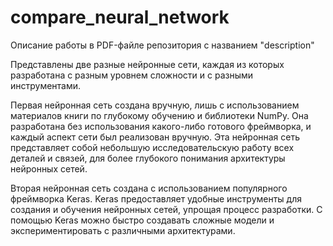 # compare_neural_network

Описание работы в PDF-файле репозитория с названием "description"

Представлены две разные нейронные сети, каждая из которых разработана с разным уровнем сложности и с разными инструментами.

Первая нейронная сеть создана вручную, лишь с использованием материалов книги по глубокому обучению и библиотеки NumPy. Она разработана без использования какого-либо готового фреймворка, и каждый аспект сети был реализован вручную. Эта нейронная сеть представляет собой небольшую исследовательскую работу всех деталей и связей, для более глубокого понимания архитектуры нейронных сетей.

Вторая нейронная сеть создана с использованием популярного фреймворка Keras. Keras предоставляет удобные инструменты для создания и обучения нейронных сетей, упрощая процесс разработки. С помощью Keras можно быстро создавать сложные модели и экспериментировать с различными архитектурами.
